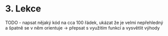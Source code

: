 # 3. Lekce

TODO - napsat nějaký kód na cca 100 řádek, ukázat že je velmi nepřehledný a špatně se v něm orientuje -> přepsat s využitím funkcí a vysvětlit výhody